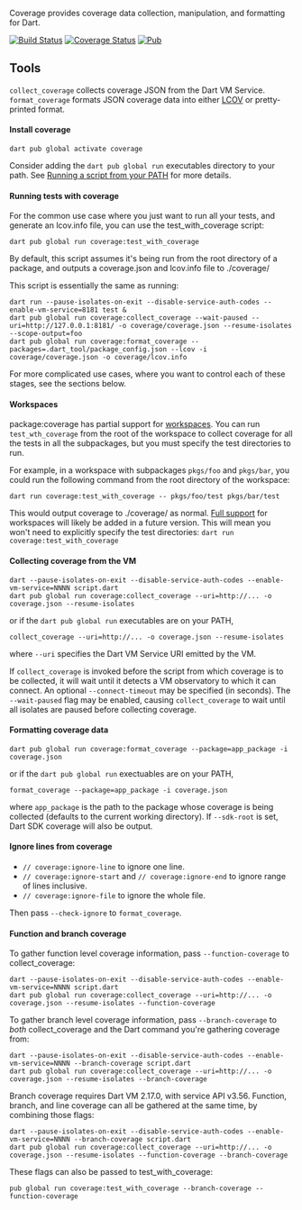 Coverage provides coverage data collection, manipulation, and formatting for
Dart.

[![Build Status](https://github.com/dart-lang/tools/actions/workflows/coverage.yaml/badge.svg)](https://github.com/dart-lang/tools/actions/workflows/coverage.yaml)
[![Coverage Status](https://coveralls.io/repos/github/dart-lang/tools/badge.svg?branch=main)](https://coveralls.io/github/dart-lang/tools?branch=main)
[![Pub](https://img.shields.io/pub/v/coverage.svg)](https://pub.dev/packages/coverage)

## Tools

`collect_coverage` collects coverage JSON from the Dart VM Service.
`format_coverage` formats JSON coverage data into either
[LCOV](https://github.com/linux-test-project/lcov) or pretty-printed format.

#### Install coverage

    dart pub global activate coverage

Consider adding the `dart pub global run` executables directory to your path.
See
[Running a script from your PATH](https://dart.dev/tools/pub/cmd/pub-global#running-a-script-from-your-path)
for more details.

#### Running tests with coverage

For the common use case where you just want to run all your tests, and generate
an lcov.info file, you can use the test_with_coverage script:

```
dart pub global run coverage:test_with_coverage
```

By default, this script assumes it's being run from the root directory of a
package, and outputs a coverage.json and lcov.info file to ./coverage/

This script is essentially the same as running:

```
dart run --pause-isolates-on-exit --disable-service-auth-codes --enable-vm-service=8181 test &
dart pub global run coverage:collect_coverage --wait-paused --uri=http://127.0.0.1:8181/ -o coverage/coverage.json --resume-isolates --scope-output=foo
dart pub global run coverage:format_coverage --packages=.dart_tool/package_config.json --lcov -i coverage/coverage.json -o coverage/lcov.info
```

For more complicated use cases, where you want to control each of these stages,
see the sections below.

#### Workspaces

package:coverage has partial support for
[workspaces](https://dart.dev/tools/pub/workspaces). You can run
`test_wth_coverage` from the root of the workspace to collect coverage for all
the tests in all the subpackages, but you must specify the test directories to
run.

For example, in a workspace with subpackages `pkgs/foo` and `pkgs/bar`, you
could run the following command from the root directory of the workspace:

```
dart run coverage:test_with_coverage -- pkgs/foo/test pkgs/bar/test
```

This would output coverage to ./coverage/ as normal.
[Full support](https://github.com/dart-lang/tools/issues/2083) for workspaces
will likely be added in a future version. This will mean you won't need to
explicitly specify the test directories: `dart run coverage:test_with_coverage`

#### Collecting coverage from the VM

```
dart --pause-isolates-on-exit --disable-service-auth-codes --enable-vm-service=NNNN script.dart
dart pub global run coverage:collect_coverage --uri=http://... -o coverage.json --resume-isolates
```

or if the `dart pub global run` executables are on your PATH,

```
collect_coverage --uri=http://... -o coverage.json --resume-isolates
```

where `--uri` specifies the Dart VM Service URI emitted by the VM.

If `collect_coverage` is invoked before the script from which coverage is to be
collected, it will wait until it detects a VM observatory to which it can
connect. An optional `--connect-timeout` may be specified (in seconds). The
`--wait-paused` flag may be enabled, causing `collect_coverage` to wait until
all isolates are paused before collecting coverage.

#### Formatting coverage data

```
dart pub global run coverage:format_coverage --package=app_package -i coverage.json
```

or if the `dart pub global run` exectuables are on your PATH,

```
format_coverage --package=app_package -i coverage.json
```

where `app_package` is the path to the package whose coverage is being collected
(defaults to the current working directory). If `--sdk-root` is set, Dart SDK
coverage will also be output.

#### Ignore lines from coverage

- `// coverage:ignore-line` to ignore one line.
- `// coverage:ignore-start` and `// coverage:ignore-end` to ignore range of
  lines inclusive.
- `// coverage:ignore-file` to ignore the whole file.

Then pass `--check-ignore` to `format_coverage`.

#### Function and branch coverage

To gather function level coverage information, pass `--function-coverage` to
collect_coverage:

```
dart --pause-isolates-on-exit --disable-service-auth-codes --enable-vm-service=NNNN script.dart
dart pub global run coverage:collect_coverage --uri=http://... -o coverage.json --resume-isolates --function-coverage
```

To gather branch level coverage information, pass `--branch-coverage` to _both_
collect_coverage and the Dart command you're gathering coverage from:

```
dart --pause-isolates-on-exit --disable-service-auth-codes --enable-vm-service=NNNN --branch-coverage script.dart
dart pub global run coverage:collect_coverage --uri=http://... -o coverage.json --resume-isolates --branch-coverage
```

Branch coverage requires Dart VM 2.17.0, with service API v3.56. Function,
branch, and line coverage can all be gathered at the same time, by combining
those flags:

```
dart --pause-isolates-on-exit --disable-service-auth-codes --enable-vm-service=NNNN --branch-coverage script.dart
dart pub global run coverage:collect_coverage --uri=http://... -o coverage.json --resume-isolates --function-coverage --branch-coverage
```

These flags can also be passed to test_with_coverage:

```
pub global run coverage:test_with_coverage --branch-coverage --function-coverage
```
